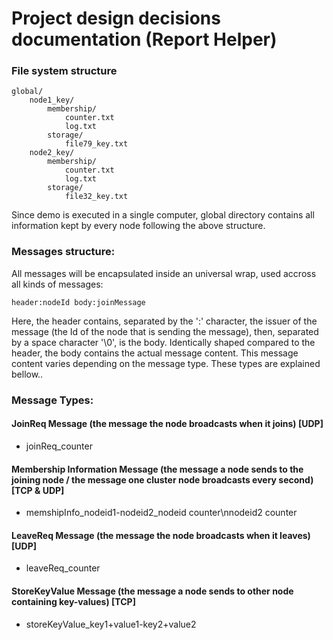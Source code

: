 # Project design decisions documentation (Report Helper)

### File system structure

```
global/
    node1_key/
        membership/
            counter.txt
            log.txt
        storage/
            file79_key.txt
    node2_key/
        membership/
            counter.txt
            log.txt
        storage/
            file32_key.txt
```

Since demo is executed in a single computer, global directory contains all information kept by every node following the above structure.


### Messages structure: 
All messages will be encapsulated inside an universal wrap, used accross all kinds of messages:<br/>

``` header:nodeId body:joinMessage ```<br/>

Here, the header contains, separated by the ':' character, the issuer of the message (the Id of the node that is sending the message), then, separated by a space character '\0', is the body. Identically shaped compared to the header, the body contains the actual message content. This message content varies depending on the message type. These types are explained bellow..

### Message Types:

#### JoinReq Message (the message the node broadcasts when it joins) [UDP]
- joinReq_counter

#### Membership Information Message (the message a node sends to the joining node / the message one cluster node broadcasts every second) [TCP & UDP]
- memshipInfo_nodeid1-nodeid2_nodeid counter\nnodeid2 counter

#### LeaveReq Message (the message the node broadcasts when it leaves) [UDP]
- leaveReq_counter

#### StoreKeyValue Message (the message a node sends to other node containing key-values) [TCP]
- storeKeyValue_key1+value1-key2+value2
